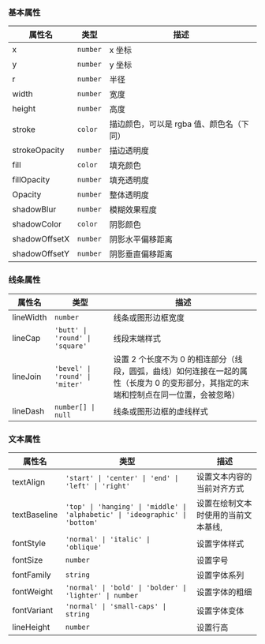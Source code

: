 ### 基本属性

| **属性名**    | **类型**            | **描述**                                 |
| ------------- | ------------------- | ---------------------------------------- |
| x             | <code>number</code> | x 坐标                                   |
| y             | <code>number</code> | y 坐标                                   |
| r             | <code>number</code> | 半径                                     |
| width         | <code>number</code> | 宽度                                     |
| height        | <code>number</code> | 高度                                     |
| stroke        | <code>color</code>  | 描边颜色，可以是 rgba 值、颜色名（下同） |
| strokeOpacity | <code>number</code> | 描边透明度                               |
| fill          | <code>color</code>  | 填充颜色                                 |
| fillOpacity   | <code>number</code> | 填充透明度                               |
| Opacity       | <code>number</code> | 整体透明度                               |
| shadowBlur    | <code>number</code> | 模糊效果程度                             |
| shadowColor   | <code>color</code>  | 阴影颜色                                 |
| shadowOffsetX | <code>number</code> | 阴影水平偏移距离                         |
| shadowOffsetY | <code>number</code> | 阴影垂直偏移距离                         |

### 线条属性

| **属性名** | **类型**                                   | **描述**                                                                                                                                |
| ---------- | ------------------------------------------ | --------------------------------------------------------------------------------------------------------------------------------------- |
| lineWidth  | <code>number</code>                        | 线条或图形边框宽度                                                                                                                      |
| lineCap    | <code>'butt' \| 'round' \| 'square'</code> | 线段末端样式                                                                                                                            |
| lineJoin   | <code>'bevel' \| 'round' \| 'miter'</code> | 设置 2 个长度不为 0 的相连部分（线段，圆弧，曲线）如何连接在一起的属性（长度为 0 的变形部分，其指定的末端和控制点在同一位置，会被忽略） |
| lineDash   | <code>number[] \| null</code>              | 线条或图形边框的虚线样式                                                                                                                |

### 文本属性

| **属性名**   | **类型**                                                                                 | **描述**                            |
| ------------ | ---------------------------------------------------------------------------------------- | ----------------------------------- |
| textAlign    | <code>'start' \| 'center' \| 'end' \| 'left' \| 'right'</code>                           | 设置文本内容的当前对齐方式          |
| textBaseline | <code>'top' \| 'hanging' \| 'middle' \| 'alphabetic' \| 'ideographic' \| 'bottom'</code> | 设置在绘制文本时使用的当前文本基线, |
| fontStyle    | <code>'normal' \| 'italic' \| 'oblique'</code>                                           | 设置字体样式                        |
| fontSize     | <code>number</code>                                                                      | 设置字号                            |
| fontFamily   | <code>string</code>                                                                      | 设置字体系列                        |
| fontWeight   | <code>'normal' \| 'bold' \| 'bolder' \| 'lighter' \| number</code>                       | 设置字体的粗细                      |
| fontVariant  | <code>'normal' \| 'small-caps' \| string</code>                                          | 设置字体变体                        |
| lineHeight   | <code>number</code>                                                                      | 设置行高                            |
